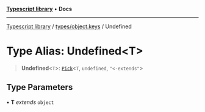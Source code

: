 [**Typescript library**](../../../index.md) • **Docs**

***

[Typescript library](../../../modules.md) / [types/object.keys](../index.md) / Undefined

# Type Alias: Undefined\<T\>

> **Undefined**\<`T`\>: [`Pick`](Pick.md)\<`T`, `undefined`, `"<-extends"`\>

## Type Parameters

• **T** *extends* `object`
